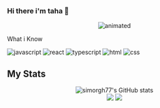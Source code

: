 ### Hi there i'm taha 👋
<p align="center">
  <img src="https://mir-s3-cdn-cf.behance.net/project_modules/disp/8930b329502133.55f6b199518e9.gif" alt="animated"  />
</p>


<p> What i Know</p>

![javascript](https://img.icons8.com/dusk/64/000000/javascript-logo.png)
![react](https://img.icons8.com/officel/64/000000/react.png)
![typescript](https://img.icons8.com/color/64/000000/typescript.png)
![html](https://img.icons8.com/color/64/000000/html-5--v1.png)
![css](https://img.icons8.com/color/64/000000/css3.png)


## My Stats
<!-- ![Top Langs](https://github-readme-stats.vercel.app/api?username=simorgh77&show_icons=true&include_all_commits=true&theme=monokai)
![mattn's github stats](https://github-readme-stats.vercel.app/api/top-langs/?username=simorgh77&layout=compact&theme=monokai&langs_count=12) -->

<p align="center">
  <img src="https://github-readme-stats.vercel.app/api?username=simorgh77&show_icons=true&include_all_commits=true&theme=monokai" alt="simorgh77's GitHub stats" /><br />
  <img src="https://github-readme-streak-stats.herokuapp.com/?user=simorgh77&theme=monokai"/>
  <img src="https://github-readme-stats.vercel.app/api/top-langs/?username=simorgh77&layout=compact&theme=monokai&langs_count=12"/>
</p>



